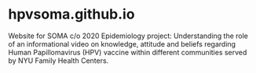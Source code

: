 # hpvsoma.github.io
Website for SOMA c/o 2020 Epidemiology project: Understanding the role of an informational video on knowledge, attitude and beliefs regarding Human Papillomavirus (HPV) vaccine within different communities served by NYU Family Health Centers.